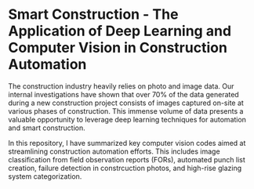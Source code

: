 # Smart Construction - The Application of Deep Learning and Computer Vision in Construction Automation

The construction industry heavily relies on photo and image data. Our internal investigations have shown that over 70% of the data generated during a new construction project consists of images captured on-site at various phases of construction. This immense volume of data presents a valuable opportunity to leverage deep learning techniques for automation and smart construction.

In this repository, I have summarized key computer vision codes aimed at streamlining construction automation efforts. This includes image classification from field observation reports (FORs), automated punch list creation, failure detection in constrcuction photos, and high-rise glazing system categorization.

